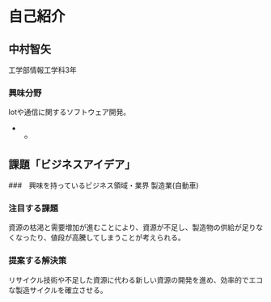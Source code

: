 # 自己紹介
## 中村智矢
工学部情報工学科3年
### 興味分野
Iotや通信に関するソフトウェア開発。

* * 

## 課題「ビジネスアイデア」
###　興味を持っているビジネス領域・業界
製造業(自動車)
### 注目する課題
資源の枯渇と需要増加が進むことにより、資源が不足し、製造物の供給が足りなくなったり、値段が高騰してしまうことが考えられる。
### 提案する解決策
リサイクル技術や不足した資源に代わる新しい資源の開発を進め、効率的でエコな製造サイクルを確立させる。